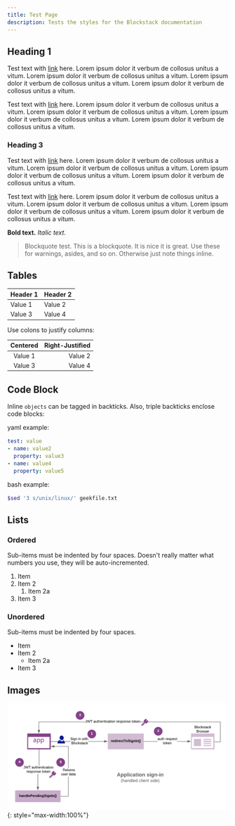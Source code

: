 ```yaml
---
title: Test Page
description: Tests the styles for the Blockstack documentation
---
```


## Heading 1

Test text with [link](#) here. Lorem ipsum dolor it verbum de collosus unitus a vitum. Lorem ipsum dolor it verbum de collosus unitus a vitum. Lorem ipsum dolor it verbum de collosus unitus a vitum. Lorem ipsum dolor it verbum de collosus unitus a vitum.

Test text with [link](#) here. Lorem ipsum dolor it verbum de collosus unitus a vitum. Lorem ipsum dolor it verbum de collosus unitus a vitum. Lorem ipsum dolor it verbum de collosus unitus a vitum. Lorem ipsum dolor it verbum de collosus unitus a vitum.

### Heading 3

Test text with [link](#) here. Lorem ipsum dolor it verbum de collosus unitus a vitum. Lorem ipsum dolor it verbum de collosus unitus a vitum. Lorem ipsum dolor it verbum de collosus unitus a vitum. Lorem ipsum dolor it verbum de collosus unitus a vitum.

Test text with [link](#) here. Lorem ipsum dolor it verbum de collosus unitus a vitum. Lorem ipsum dolor it verbum de collosus unitus a vitum. Lorem ipsum dolor it verbum de collosus unitus a vitum. Lorem ipsum dolor it verbum de collosus unitus a vitum.

**Bold text.** *Italic text.*

> Blockquote test. This is a blockquote. It is nice it is great.
> Use these for warnings, asides, and so on. Otherwise just note things inline.

## Tables

| Header 1 | Header 2 |
| -------- | -------- |
| Value 1 | Value 2 |
| Value 3 | Value 4 |

Use colons to justify columns:

| Centered | Right-Justified |
|:--------:| ---------------:|
| Value 1 | Value 2 |
| Value 3 | Value 4 |

## Code Block

Inline `objects` can be tagged in backticks. Also, triple backticks enclose code blocks:

yaml example:

```yaml
test: value
- name: value2
  property: value3
- name: value4
  property: value5
```

bash example:

```bash
$sed '3 s/unix/linux/' geekfile.txt
```

## Lists

### Ordered

Sub-items must be indented by four spaces. Doesn't really matter what numbers you use, they will be auto-incremented.

1. Item
2. Item 2
    1. Item 2a
3. Item 3

### Unordered

Sub-items must be indented by four spaces.

- Item
- Item 2
    - Item 2a
- Item 3

## Images

![Blockstack Logo](/static/img/app-sign-in.png){: style="max-width:100%"}
